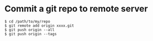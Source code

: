# Commit a git repo to remote server
    $ cd /path/to/my/repo
    $ git remote add origin xxxx.git
    $ git push origin --all
    $ git push origin --tags
